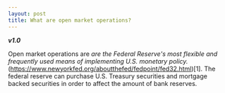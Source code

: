 ```yaml
---
layout: post
title: What are open market operations? 
---
```


**_v1.0_**

Open market operations are _are the Federal Reserve's most flexible and frequently used means of implementing U.S. monetary policy._(https://www.newyorkfed.org/aboutthefed/fedpoint/fed32.html)[1]. The federal reserve can purchase U.S. Treasury securities and mortgage backed securities in order to affect the amount of bank reserves.
